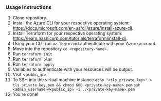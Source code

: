 ### Usage Instructions

1. Clone repository.
2. Install the Azure CLI for your respective operating system: https://docs.microsoft.com/en-us/cli/azure/install-azure-cli.
3. Install Terraform for your respective operating system: https://learn.hashicorp.com/tutorials/terraform/install-cli.
3. Using your CLI, run ``` az login ``` and authenticate with your Azure account.
4. Move into the repository ``` cd <repository-name> ```.
5. Run ``` terraform init ```
6. Run ``` terraform plan ```
7. Run ``` terraform apply ```
8. Variables to authenticate with your resources will be output.
8. Visit <public_ip>.
9. To SSH into the virtual machine instance
    ``` echo "<tls_private_key>" > tls_private_key.pem && chmod 600 <private-key-name>.pem ```
    ``` ssh <admin_username>@<public_ip> -i ./<private-key-name>.pem ```
10. You're done!
